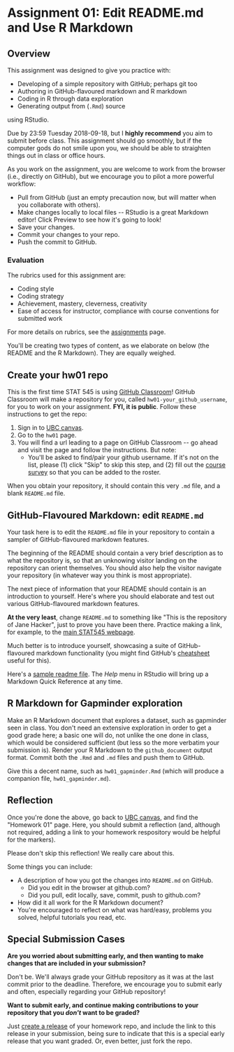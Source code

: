 # Assignment 01: Edit README.md and Use R Markdown

## Overview

This assignment was designed to give you practice with:

- Developing of a simple repository with GitHub; perhaps git too
- Authoring in GitHub-flavoured markdown and R markdown
- Coding in R through data exploration
- Generating output from (`.Rmd`) source

using RStudio.

Due by 23:59 Tuesday 2018-09-18, but I **highly recommend** you aim to submit before class. This assignment should go smoothly, but if the computer gods do not smile upon you, we should be able to straighten things out in class or office hours.

As you work on the assignment, you are welcome to work from the browser (i.e., directly on GitHub), but we encourage you to pilot a more powerful workflow:

- Pull from GitHub (just an empty precaution now, but will matter when you collaborate with others).
- Make changes locally to local files -- RStudio is a great Markdown editor! Click Preview to see how it's going to look!
- Save your changes.
- Commit your changes to your repo.
- Push the commit to GitHub.

### Evaluation

The rubrics used for this assignment are:

- Coding style
- Coding strategy
- Achievement, mastery, cleverness, creativity
- Ease of access for instructor, compliance with course conventions for submitted work

For more details on rubrics, see the [assignments](http://stat545.com/Classroom/assignments/) page. 

You'll be creating two types of content, as we elaborate on below (the README and the R Markdown). They are equally weighed.

## Create your hw01 repo

This is the first time STAT 545 is using [GitHub Classroom](https://classroom.github.com/)! GitHub Classroom will make a repository for you, called `hw01-your_github_username`, for you to work on your assignment. __FYI, it is public__. Follow these instructions to get the repo:

1. Sign in to [UBC canvas](https://canvas.ubc.ca).
2. Go to the `hw01` page.
3. You will find a url leading to a page on GitHub Classroom -- go ahead and visit the page and follow the instructions. But note:
    - You'll be asked to find/pair your github username. If it's not on the list, please (1) click "Skip" to skip this step, and (2) fill out the [course survey](https://goo.gl/forms/UPvRA6a9WRod8JPb2) so that you can be added to the roster. 

When you obtain your repository, it should contain this very `.md` file, and a blank `README.md` file.

## GitHub-Flavoured Markdown: edit `README.md`

Your task here is to edit the `README.md` file in your repository to contain a sampler of GitHub-flavoured markdown features.

The beginning of the README should contain a very brief description as to what the repository is, so that an unknowing visitor landing on the repository can orient themselves. You should also help the visitor navigate your repository (in whatever way you think is most appropriate). 

The next piece of information that your README should contain is an introduction to yourself. Here's where you should elaborate and test out various GitHub-flavoured markdown features.

__At the very least__, change `README.md` to something like "This is the repository of Jane Hacker", just to prove you have been there. Practice making a link, for example, to the [main STAT545 webpage](http://stat545.com).

Much better is to introduce yourself, showcasing a suite of GitHub-flavoured markdown functionality (you might find GitHub's [cheatsheet](https://guides.github.com/pdfs/markdown-cheatsheet-online.pdf) useful for this). 

Here's a [sample readme file](https://github.com/STAT545-UBC/Classroom/blob/master/assignments/hw01/sample_readme.md). The *Help* menu in RStudio will bring up a Markdown Quick Reference at any time.


## R Markdown for Gapminder exploration

Make an R Markdown document that explores a dataset, such as gapminder seen in class. You don't need an extensive exploration in order to get a good grade here; a basic one will do, not unlike the one done in class, which would be considered sufficient (but less so the more verbatim your submission is). Render your R Markdown to the `github_document` output format. Commit both the `.Rmd` and `.md` files and push them to GitHub.

Give this a decent name, such as `hw01_gapminder.Rmd` (which will produce a companion file, `hw01_gapminder.md`).

## Reflection

Once you're done the above, go back to [UBC canvas](https://canvas.ubc.ca/), and find the "Homework 01" page. Here, you should submit a reflection (and, although not required, adding a link to your homework respository would be helpful for the markers). 

Please don't skip this reflection! We really care about this.

Some things you can include:

- A description of how you got the changes into `README.md` on GitHub.
    - Did you edit in the browser at github.com?
    - Did you pull, edit locally, save, commit, push to github.com?
- How did it all work for the R Markdown document?
- You're encouraged to reflect on what was hard/easy, problems you solved, helpful tutorials you read, etc.

## Special Submission Cases

**Are you worried about submitting early, and then wanting to make changes that are included in your submission?**

Don't be. We'll always grade your GitHub repository as it was at the last commit prior to the deadline. Therefore, we encourage you to submit early and often, especially regarding your GitHub repository!

**Want to submit early, and continue making contributions to your repository that you _don't_ want to be graded?**

Just [create a release](https://help.github.com/articles/creating-releases/) of your homework repo, and include the link to this release in your submission, being sure to indicate that this is a special early release that you want graded. Or, even better, just fork the repo.